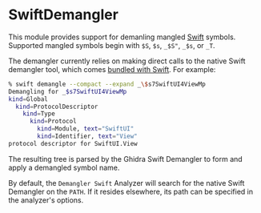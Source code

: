 # SwiftDemangler

This module provides support for demanling mangled [Swift](https://www.swift.org) symbols. Supported
mangled symbols begin with `$S`, `$s`, `_$S"`, `_$s`, or `_T`.

The demangler currently relies on making direct calls to the native Swift demangler tool, which
comes [bundled with Swift](https://www.swift.org/download/). For example:

```bash
% swift demangle --compact --expand _\$s7SwiftUI4ViewMp
Demangling for _$s7SwiftUI4ViewMp
kind=Global
  kind=ProtocolDescriptor
    kind=Type
      kind=Protocol
        kind=Module, text="SwiftUI"
        kind=Identifier, text="View"
protocol descriptor for SwiftUI.View
```

The resulting tree is parsed by the Ghidra Swift Demangler to form and apply a demangled symbol 
name.

By default, the `Demangler Swift` Analyzer will search for the native Swift Demangler on the `PATH`.
If it resides elsewhere, its path can be specified in the analyzer's options.
